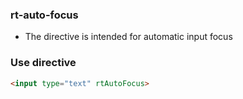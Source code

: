 ### rt-auto-focus

- The directive is intended for automatic input focus

### Use directive

```html
<input type="text" rtAutoFocus>
```
